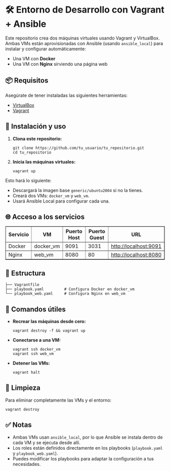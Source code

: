 <!DOCTYPE html>
<html lang="es">
<head>
  <meta charset="UTF-8">
</head>
<body>
  <h1>🛠️ Entorno de Desarrollo con Vagrant + Ansible</h1>

  <p>Este repositorio crea dos máquinas virtuales usando Vagrant y VirtualBox. Ambas VMs están aprovisionadas con Ansible (usando <code>ansible_local</code>) para instalar y configurar automáticamente:</p>

  <ul>
    <li>Una VM con <strong>Docker</strong></li>
    <li>Una VM con <strong>Nginx</strong> sirviendo una página web</li>
  </ul>

  <h2>📦 Requisitos</h2>
  <p>Asegúrate de tener instaladas las siguientes herramientas:</p>
  <ul>
    <li><a href="https://www.virtualbox.org/">VirtualBox</a></li>
    <li><a href="https://www.vagrantup.com/">Vagrant</a></li>
  </ul>

  <h2>🚀 Instalación y uso</h2>
  <ol>
    <li><strong>Clona este repositorio:</strong>
      <pre><code>git clone https://github.com/tu_usuario/tu_repositorio.git
cd tu_repositorio</code></pre>
    </li>
    <li><strong>Inicia las máquinas virtuales:</strong>
      <pre><code>vagrant up</code></pre>
    </li>
  </ol>

  <p>Esto hará lo siguiente:</p>
  <ul>
    <li>Descargará la imagen base <code>generic/ubuntu2004</code> si no la tienes.</li>
    <li>Creará dos VMs: <code>docker_vm</code> y <code>web_vm</code>.</li>
    <li>Usará Ansible Local para configurar cada una.</li>
  </ul>

  <h2>🌐 Acceso a los servicios</h2>
  <table border="1" cellpadding="5" cellspacing="0">
    <thead>
      <tr>
        <th>Servicio</th>
        <th>VM</th>
        <th>Puerto Host</th>
        <th>Puerto Guest</th>
        <th>URL</th>
      </tr>
    </thead>
    <tbody>
      <tr>
        <td>Docker</td>
        <td>docker_vm</td>
        <td>9091</td>
        <td>3031</td>
        <td><a href="http://localhost:9091">http://localhost:9091</a></td>
      </tr>
      <tr>
        <td>Nginx</td>
        <td>web_vm</td>
        <td>8080</td>
        <td>80</td>
        <td><a href="http://localhost:8080">http://localhost:8080</a></td>
      </tr>
    </tbody>
  </table>

  <h2>📁 Estructura</h2>
  <pre><code>├── Vagrantfile
├── playbook.yaml         # Configura Docker en docker_vm
└── playbook_web.yaml     # Configura Nginx en web_vm</code></pre>

  <h2>🔧 Comandos útiles</h2>
  <ul>
    <li><strong>Recrear las máquinas desde cero:</strong>
      <pre><code>vagrant destroy -f && vagrant up</code></pre>
    </li>
    <li><strong>Conectarse a una VM:</strong>
      <pre><code>vagrant ssh docker_vm
vagrant ssh web_vm</code></pre>
    </li>
    <li><strong>Detener las VMs:</strong>
      <pre><code>vagrant halt</code></pre>
    </li>
  </ul>

  <h2>🧽 Limpieza</h2>
  <p>Para eliminar completamente las VMs y el entorno:</p>
  <pre><code>vagrant destroy</code></pre>

  <h2>✅ Notas</h2>
  <ul>
    <li>Ambas VMs usan <code>ansible_local</code>, por lo que Ansible se instala dentro de cada VM y se ejecuta desde allí.</li>
    <li>Los roles están definidos directamente en los playbooks (<code>playbook.yaml</code> y <code>playbook_web.yaml</code>).</li>
    <li>Puedes modificar los playbooks para adaptar la configuración a tus necesidades.</li>
  </ul>
</body>
</html>
